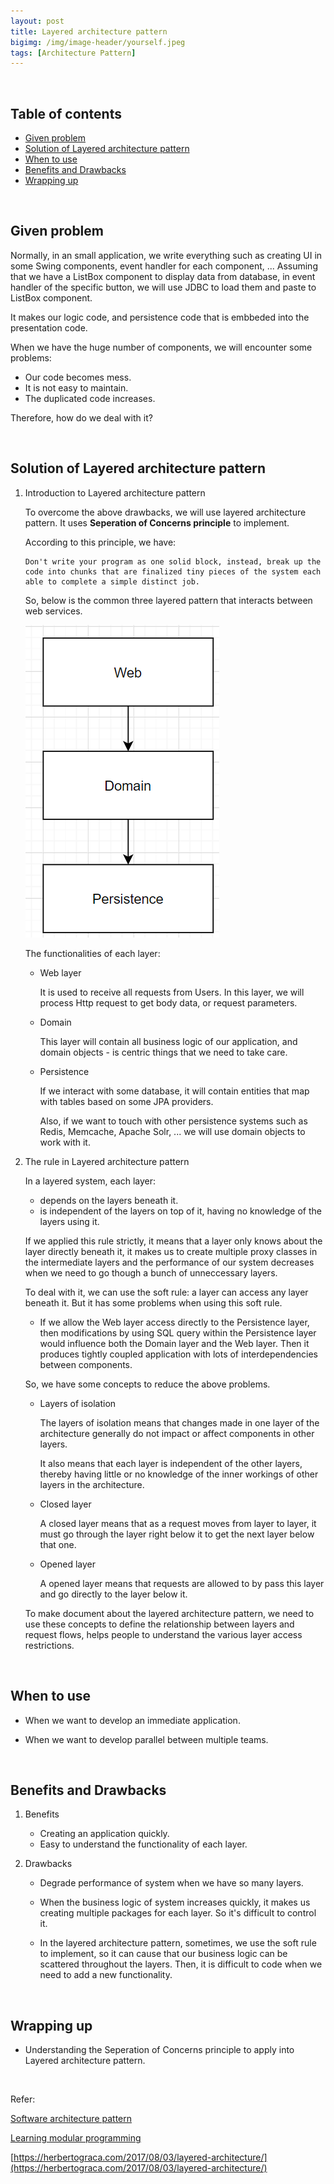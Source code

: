 ```yaml
---
layout: post
title: Layered architecture pattern
bigimg: /img/image-header/yourself.jpeg
tags: [Architecture Pattern]
---
```





<br>

## Table of contents
- [Given problem](#given-problem)
- [Solution of Layered architecture pattern](#solution-of-layered-architecture-pattern)
- [When to use](#when-to-use)
- [Benefits and Drawbacks](#benefits-and-drawbacks)
- [Wrapping up](#wrapping-up)


<br>

## Given problem

Normally, in an small application, we write everything such as creating UI in some Swing components, event handler for each component, ... Assuming that we have a ListBox component to display data from database, in event handler of the specific button, we will use JDBC to load them and paste to ListBox component.

It makes our logic code, and persistence code that is embbeded into the presentation code.

When we have the huge number of components, we will encounter some problems:
- Our code becomes mess.
- It is not easy to maintain.
- The duplicated code increases.

Therefore, how do we deal with it?

<br>

## Solution of Layered architecture pattern

1. Introduction to Layered architecture pattern

    To overcome the above drawbacks, we will use layered architecture pattern. It uses **Seperation of Concerns principle** to implement.

    According to this principle, we have:

    ```
    Don't write your program as one solid block, instead, break up the code into chunks that are finalized tiny pieces of the system each able to complete a simple distinct job.
    ```

    So, below is the common three layered pattern that interacts between web services.

    ![](..\img\Architecture-pattern\layered-architecture\common-layers.png)

    The functionalities of each layer:
    - Web layer

        It is used to receive all requests from Users. In this layer, we will process Http request to get body data, or request parameters.

    - Domain

        This layer will contain all business logic of our application, and domain objects - is centric things that we need to take care.

    - Persistence

        If we interact with some database, it will contain entities that map with tables based on some JPA providers.

        Also, if we want to touch with other persistence systems such as Redis, Memcache, Apache Solr, ... we will use domain objects to work with it.

2. The rule in Layered architecture pattern

    In a layered system, each layer:
    - depends on the layers beneath it.
    - is independent of the layers on top of it, having no knowledge of the layers using it.

    If we applied this rule strictly, it means that a layer only knows about the layer directly beneath it, it makes us to create multiple proxy classes in the intermediate layers and the performance of our system decreases when we need to go though a bunch of unneccessary layers.

    To deal with it, we can use the soft rule: a layer can access any layer beneath it. But it has some problems when using this soft rule.
    - If we allow the Web layer access directly to the Persistence layer, then modifications by using SQL query within the Persistence layer would influence both the Domain layer and the Web layer. Then it produces tightly coupled application with lots of interdependencies between components.

    So, we have some concepts to reduce the above problems.
    - Layers of isolation

        The layers of isolation means that changes made in one layer of the architecture generally do not impact or affect components in other layers.

        It also means that each layer is independent of the other layers, thereby having little or no knowledge of the inner workings of other layers in the architecture.

    - Closed layer

        A closed layer means that as a request moves from layer to layer, it must go through the layer right below it to get the next layer below that one.

    - Opened layer

        A opened layer means that requests are allowed to by pass this layer and go directly to the layer below it.

    To make document about the layered architecture pattern, we need to use these concepts to define the relationship between layers and request flows, helps people to understand the various layer access restrictions.

<br>

## When to use

- When we want to develop an immediate application.

- When we want to develop parallel between multiple teams.

<br>

## Benefits and Drawbacks
1. Benefits

    - Creating an application quickly.
    - Easy to understand the functionality of each layer.

2. Drawbacks

    - Degrade performance of system when we have so many layers.

    - When the business logic of system increases quickly, it makes us creating multiple packages for each layer. So it's difficult to control it.

    - In the layered architecture pattern, sometimes, we use the soft rule to implement, so it can cause that our business logic can be scattered throughout the layers. Then, it is difficult to code when we need to add a new functionality.

<br>

## Wrapping up

- Understanding the Seperation of Concerns principle to apply into Layered architecture pattern.


<br>

Refer:

[Software architecture pattern]()

[Learning modular programming](http://file.allitebooks.com/20170627/Learning%20Modular%20Java%20Programming.pdf)

[https://herbertograca.com/2017/08/03/layered-architecture/](https://herbertograca.com/2017/08/03/layered-architecture/)
